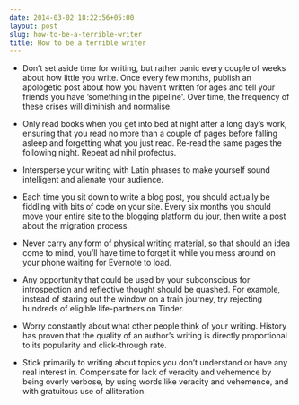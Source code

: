 ```yaml
---
date: 2014-03-02 18:22:56+05:00
layout: post
slug: how-to-be-a-terrible-writer
title: How to be a terrible writer
---
```


* Don’t set aside time for writing, but rather panic every couple of weeks about how little you write. Once every few months, publish an apologetic post about how you haven’t written for ages and tell your friends you have ’something in the pipeline'. Over time, the frequency of these crises will diminish and normalise.

* Only read books when you get into bed at night after a long day’s work, ensuring that you read no more than a couple of pages before falling asleep and forgetting what you just read. Re-read the same pages the following night. Repeat ad nihil profectus.

* Intersperse your writing with Latin phrases to make yourself sound intelligent and alienate your audience.

* Each time you sit down to write a blog post, you should actually be fiddling with bits of code on your site. Every six months you should move your entire site to the blogging platform du jour, then write a post about the migration process.

* Never carry any form of physical writing material, so that should an idea come to mind, you’ll have time to forget it while you mess around on your phone waiting for Evernote to load.

* Any opportunity that could be used by your subconscious for introspection and reflective thought should be quashed. For example, instead of staring out the window on a train journey, try rejecting hundreds of eligible life-partners on Tinder.

* Worry constantly about what other people think of your writing. History has proven that the quality of an author’s writing is directly proportional to its popularity and click-through rate.

* Stick primarily to writing about topics you don’t understand or have any real interest in. Compensate for lack of veracity and vehemence by being overly verbose, by using words like veracity and vehemence, and with gratuitous use of alliteration.